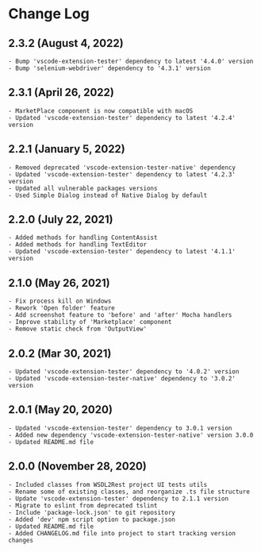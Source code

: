 # Change Log

## 2.3.2 (August 4, 2022)
	- Bump 'vscode-extension-tester' dependency to latest '4.4.0' version
	- Bump 'selenium-webdriver' dependency to '4.3.1' version

## 2.3.1 (April 26, 2022)
	- MarketPlace component is now compatible with macOS
	- Updated 'vscode-extension-tester' dependency to latest '4.2.4' version

## 2.2.1 (January 5, 2022)
	- Removed deprecated 'vscode-extension-tester-native' dependency
	- Updated 'vscode-extension-tester' dependency to latest '4.2.3' version
	- Updated all vulnerable packages versions
	- Used Simple Dialog instead of Native Dialog by default

## 2.2.0 (July 22, 2021)
	- Added methods for handling ContentAssist
	- Added methods for handling TextEditor
	- Updated 'vscode-extension-tester' dependency to latest '4.1.1' version

## 2.1.0 (May 26, 2021)
	- Fix process kill on Windows
	- Rework 'Open folder' feature
	- Add screenshot feature to 'before' and 'after' Mocha handlers
	- Improve stability of 'Marketplace' component
	- Remove static check from 'OutputView'

## 2.0.2 (Mar 30, 2021)
	- Updated 'vscode-extension-tester' dependency to '4.0.2' version
	- Updated 'vscode-extension-tester-native' dependency to '3.0.2' version

## 2.0.1 (May 20, 2020)
	- Updated 'vscode-extension-tester' dependency to 3.0.1 version
	- Added new dependency 'vscode-extension-tester-native' version 3.0.0
	- Updated README.md file

## 2.0.0 (November 28, 2020)
	- Included classes from WSDL2Rest project UI tests utils
	- Rename some of existing classes, and reorganize .ts file structure
	- Update 'vscode-extension-tester' dependency to 2.1.1 version
	- Migrate to eslint from deprecated tslint
	- Include 'package-lock.json' to git repository
	- Added 'dev' npm script option to package.json
	- Updated README.md file
	- Added CHANGELOG.md file into project to start tracking version changes